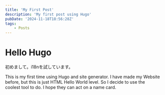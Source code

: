 ```yaml
---
title: 'My First Post'
description: 'My first post using Hugo'
pubDate: '2024-11-18T18:56:28Z'
tags: 
    - Posts
---
```



# Hello Hugo

初めまして。i18nを試しています。

This is my first time using Hugo and site generator.
I have made my Website before, but this is just HTML Hello World level. So I decide to use the coolest tool to do. I hope they can act on a name card.